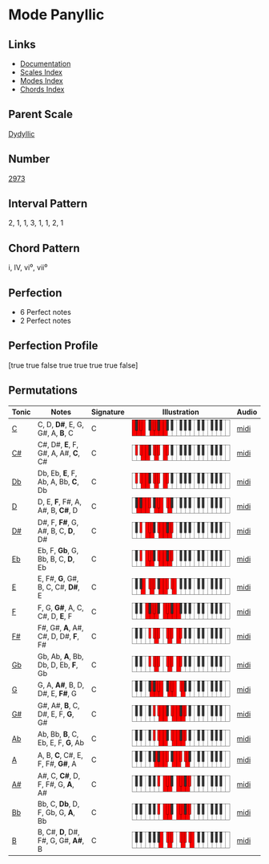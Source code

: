 # Mode Panyllic

## Links

- [Documentation](README.md)
- [Scales Index](Scales.md)
- [Modes Index](Modes.md)
- [Chords Index](Chords.md)

## Parent Scale

[Dydyllic](ScaleDydyllic.md)

## Number

[2973](https://ianring.com/musictheory/scales/2973)

## Interval Pattern

2, 1, 1, 3, 1, 1, 2, 1

## Chord Pattern

i, IV, vi⁰, vii⁰

## Perfection

- 6 Perfect notes
- 2 Perfect notes

## Perfection Profile

[true true false true true true true false]

## Permutations

| Tonic | Notes | Signature | Illustration | Audio |
|-------|-------|-----------|--------------|-------|
| [C](ModeCNaturalPanyllic.md) | C, D, **D#**, E, G, G#, A, **B**, C | C | ![CNaturalPanyllic](ModeCNaturalPanyllic.png) | [midi](https://github.com/edipermadi/music/blob/main/docs/ModeCNaturalPanyllic.mid?raw=true) |
| [C#](ModeCSharpPanyllic.md) | C#, D#, **E**, F, G#, A, A#, **C**, C# | C | ![CSharpPanyllic](ModeCSharpPanyllic.png) | [midi](https://github.com/edipermadi/music/blob/main/docs/ModeCSharpPanyllic.mid?raw=true) |
| [Db](ModeDFlatPanyllic.md) | Db, Eb, **E**, F, Ab, A, Bb, **C**, Db | C | ![DFlatPanyllic](ModeDFlatPanyllic.png) | [midi](https://github.com/edipermadi/music/blob/main/docs/ModeDFlatPanyllic.mid?raw=true) |
| [D](ModeDNaturalPanyllic.md) | D, E, **F**, F#, A, A#, B, **C#**, D | C | ![DNaturalPanyllic](ModeDNaturalPanyllic.png) | [midi](https://github.com/edipermadi/music/blob/main/docs/ModeDNaturalPanyllic.mid?raw=true) |
| [D#](ModeDSharpPanyllic.md) | D#, F, **F#**, G, A#, B, C, **D**, D# | C | ![DSharpPanyllic](ModeDSharpPanyllic.png) | [midi](https://github.com/edipermadi/music/blob/main/docs/ModeDSharpPanyllic.mid?raw=true) |
| [Eb](ModeEFlatPanyllic.md) | Eb, F, **Gb**, G, Bb, B, C, **D**, Eb | C | ![EFlatPanyllic](ModeEFlatPanyllic.png) | [midi](https://github.com/edipermadi/music/blob/main/docs/ModeEFlatPanyllic.mid?raw=true) |
| [E](ModeENaturalPanyllic.md) | E, F#, **G**, G#, B, C, C#, **D#**, E | C | ![ENaturalPanyllic](ModeENaturalPanyllic.png) | [midi](https://github.com/edipermadi/music/blob/main/docs/ModeENaturalPanyllic.mid?raw=true) |
| [F](ModeFNaturalPanyllic.md) | F, G, **G#**, A, C, C#, D, **E**, F | C | ![FNaturalPanyllic](ModeFNaturalPanyllic.png) | [midi](https://github.com/edipermadi/music/blob/main/docs/ModeFNaturalPanyllic.mid?raw=true) |
| [F#](ModeFSharpPanyllic.md) | F#, G#, **A**, A#, C#, D, D#, **F**, F# | C | ![FSharpPanyllic](ModeFSharpPanyllic.png) | [midi](https://github.com/edipermadi/music/blob/main/docs/ModeFSharpPanyllic.mid?raw=true) |
| [Gb](ModeGFlatPanyllic.md) | Gb, Ab, **A**, Bb, Db, D, Eb, **F**, Gb | C | ![GFlatPanyllic](ModeGFlatPanyllic.png) | [midi](https://github.com/edipermadi/music/blob/main/docs/ModeGFlatPanyllic.mid?raw=true) |
| [G](ModeGNaturalPanyllic.md) | G, A, **A#**, B, D, D#, E, **F#**, G | C | ![GNaturalPanyllic](ModeGNaturalPanyllic.png) | [midi](https://github.com/edipermadi/music/blob/main/docs/ModeGNaturalPanyllic.mid?raw=true) |
| [G#](ModeGSharpPanyllic.md) | G#, A#, **B**, C, D#, E, F, **G**, G# | C | ![GSharpPanyllic](ModeGSharpPanyllic.png) | [midi](https://github.com/edipermadi/music/blob/main/docs/ModeGSharpPanyllic.mid?raw=true) |
| [Ab](ModeAFlatPanyllic.md) | Ab, Bb, **B**, C, Eb, E, F, **G**, Ab | C | ![AFlatPanyllic](ModeAFlatPanyllic.png) | [midi](https://github.com/edipermadi/music/blob/main/docs/ModeAFlatPanyllic.mid?raw=true) |
| [A](ModeANaturalPanyllic.md) | A, B, **C**, C#, E, F, F#, **G#**, A | C | ![ANaturalPanyllic](ModeANaturalPanyllic.png) | [midi](https://github.com/edipermadi/music/blob/main/docs/ModeANaturalPanyllic.mid?raw=true) |
| [A#](ModeASharpPanyllic.md) | A#, C, **C#**, D, F, F#, G, **A**, A# | C | ![ASharpPanyllic](ModeASharpPanyllic.png) | [midi](https://github.com/edipermadi/music/blob/main/docs/ModeASharpPanyllic.mid?raw=true) |
| [Bb](ModeBFlatPanyllic.md) | Bb, C, **Db**, D, F, Gb, G, **A**, Bb | C | ![BFlatPanyllic](ModeBFlatPanyllic.png) | [midi](https://github.com/edipermadi/music/blob/main/docs/ModeBFlatPanyllic.mid?raw=true) |
| [B](ModeBNaturalPanyllic.md) | B, C#, **D**, D#, F#, G, G#, **A#**, B | C | ![BNaturalPanyllic](ModeBNaturalPanyllic.png) | [midi](https://github.com/edipermadi/music/blob/main/docs/ModeBNaturalPanyllic.mid?raw=true) |
